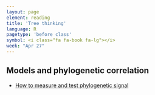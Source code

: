 ```yaml
---
layout: page
element: reading
title: 'Tree thinking'
language: R
pagetype: 'before class'
symbol: <i class="fa fa-book fa-lg"></i>
week: "Apr 27"
---
```


## Models and phylogenetic correlation

- [How to measure and test phylogenetic signal](https://besjournals.onlinelibrary.wiley.com/doi/pdf/10.1111/j.2041-210X.2012.00196.x)
